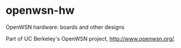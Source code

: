 openwsn-hw
==========

OpenWSN hardware: boards and other designs

Part of UC Berkeley's OpenWSN project, http://www.openwsn.org/.
